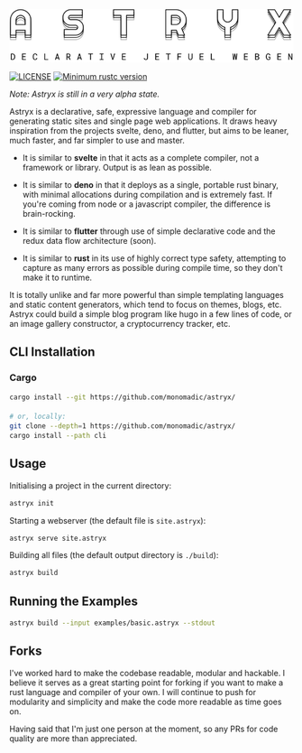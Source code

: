 <p align="center"><img src="https://raw.githubusercontent.com/monomadic/astryx/master/assets/logo.svg" /></p>

[![LICENSE](https://img.shields.io/badge/license-MIT-blue.svg)](LICENSE)
[![Minimum rustc version](https://img.shields.io/badge/rustc-1.42.0+-green.svg)](#rust-version-requirements)

_Note: Astryx is still in a very alpha state._

Astryx is a declarative, safe, expressive language and compiler for generating static sites and single page web applications. It draws heavy inspiration from the projects svelte, deno, and flutter, but aims to be leaner, much faster, and far simpler to use and master.

- It is similar to **svelte** in that it acts as a complete compiler, not a framework or library. Output is as lean as possible.

- It is similar to **deno** in that it deploys as a single, portable rust binary, with minimal allocations during compilation and is extremely fast. If you're coming from node or a javascript compiler, the difference is brain-rocking.

- It is similar to **flutter** through use of simple declarative code and the redux data flow architecture (soon).

- It is similar to **rust** in its use of highly correct type safety, attempting to capture as many errors as possible during compile time, so they don't make it to runtime.

It is totally unlike and far more powerful than simple templating languages and static content generators, which tend to focus on themes, blogs, etc. Astryx could build a simple blog program like hugo in a few lines of code, or an image gallery constructor, a cryptocurrency tracker, etc.

## CLI Installation

### Cargo

``` bash
cargo install --git https://github.com/monomadic/astryx/

# or, locally:
git clone --depth=1 https://github.com/monomadic/astryx/
cargo install --path cli
```

## Usage

Initialising a project in the current directory:
``` bash
astryx init
```

Starting a webserver (the default file is `site.astryx`):
``` bash
astryx serve site.astryx
```

Building all files (the default output directory is `./build`):
``` bash
astryx build
```

## Running the Examples

``` bash
astryx build --input examples/basic.astryx --stdout
```

## Forks

I've worked hard to make the codebase readable, modular and hackable. I believe it serves as a great starting point for forking if you want to make a rust language and compiler of your own. I will continue to push for modularity and simplicity and make the code more readable as time goes on.

Having said that I'm just one person at the moment, so any PRs for code quality are more than appreciated.
